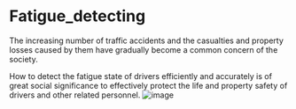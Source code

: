 # Fatigue_detecting
The increasing number of traffic accidents and the casualties and property losses caused by them have gradually become a common concern of the society.  

How to detect the fatigue state of drivers efficiently and accurately is of great social significance to effectively protect the life and property safety of drivers and other related personnel.
![image](https://user-images.githubusercontent.com/92716961/151090638-b5389432-2fd9-4dd6-961f-3955725ced99.png)
